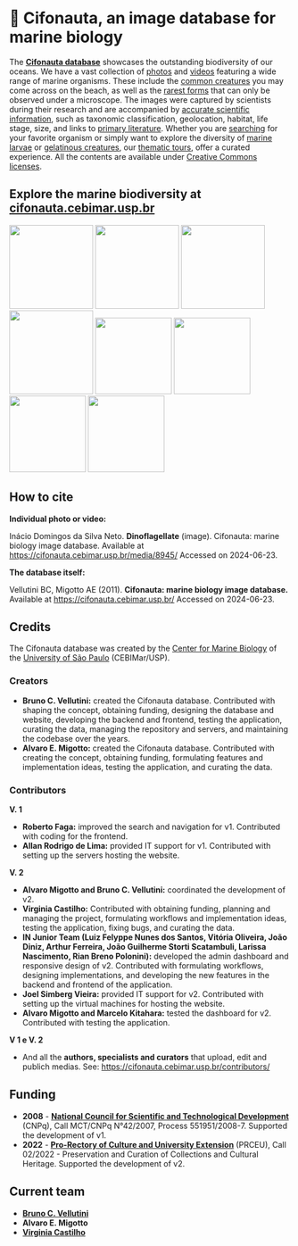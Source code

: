 # :ocean: Cifonauta, an image database for marine biology

The **[Cifonauta database](https://cifonauta.cebimar.usp.br/)** showcases the outstanding biodiversity of our oceans.
We have a vast collection of [photos](http://cifonauta.cebimar.usp.br/search/?datatype=photo) and [videos](http://cifonauta.cebimar.usp.br/search/?datatype=video) featuring a wide range of marine organisms. These include the [common creatures](https://cifonauta.cebimar.usp.br/media/9442/) you may come across on the beach, as well as the [rarest forms](http://cifonauta.cebimar.usp.br/media/9147/) that can only be observed under a microscope.
The images were captured by scientists during their research and are accompanied by [accurate scientific information](https://cifonauta.cebimar.usp.br/tags/), such as taxonomic classification, geolocation, habitat, life stage, size, and links to [primary literature](http://cifonauta.cebimar.usp.br/literature/).
Whether you are [searching](https://cifonauta.cebimar.usp.br/search/) for your favorite organism or simply want to explore the diversity of [marine larvae](https://cifonauta.cebimar.usp.br/tour/larvas-marinhas/) or [gelatinous creatures](https://cifonauta.cebimar.usp.br/tour/aguas-vivas-e-outras-criaturas-gelatinosas/), our [thematic tours](https://cifonauta.cebimar.usp.br/tours/), offer a curated experience.
All the contents are available under [Creative Commons licenses](https://creativecommons.org/licenses/).

## Explore the marine biodiversity at [cifonauta.cebimar.usp.br](http://cifonauta.cebimar.usp.br/)

<a href="https://cifonauta.cebimar.usp.br/media/6692/"><img src="https://cifonauta.cebimar.usp.br/site_media/aem_RBkyCp_cover.jpg" height="150px"></a>
<a href="https://cifonauta.cebimar.usp.br/media/3033/"><img src="https://cifonauta.cebimar.usp.br/site_media/aem_fXBYda_cover.jpg" height="150px"></a>
<a href="https://cifonauta.cebimar.usp.br/media/4924/"><img src="https://cifonauta.cebimar.usp.br/site_media/aem_TkKZgx_cover.jpg" height="150px"></a>
<a href="https://cifonauta.cebimar.usp.br/media/1882/"><img src="https://cifonauta.cebimar.usp.br/site_media/aem_r33pVK_cover.jpg" height="150px"></a>
<a href="https://cifonauta.cebimar.usp.br/media/9362/"><img src="https://cifonauta.cebimar.usp.br/site_media/aem_SO5w7N_cover.jpg" height="137px"></a>
<a href="https://cifonauta.cebimar.usp.br/media/9972/"><img src="https://cifonauta.cebimar.usp.br/site_media/aem_yUcBzx_cover.jpg" height="137px"></a>
<a href="https://cifonauta.cebimar.usp.br/media/2425/"><img src="https://cifonauta.cebimar.usp.br/site_media/aem_dIPsvR_cover.jpg" height="137px"></a>
<a href="https://cifonauta.cebimar.usp.br/media/5683/"><img src="https://cifonauta.cebimar.usp.br/site_media/aem_jYEPs1_cover.jpg" height="137px"></a>

## How to cite

**Individual photo or video:**

Inácio Domingos da Silva Neto. **Dinoflagellate** (image). Cifonauta: marine biology image database. Available at https://cifonauta.cebimar.usp.br/media/8945/ Accessed on 2024-06-23.

**The database itself:**

Vellutini BC, Migotto AE (2011). **Cifonauta: marine biology image database.** Available at https://cifonauta.cebimar.usp.br/ Accessed on 2024-06-23.
  
## Credits

The Cifonauta database was created by the [Center for Marine Biology](http://cebimar.usp.br/) of the [University of São Paulo](http://www.usp.br/) (CEBIMar/USP).

### Creators

- **Bruno C. Vellutini:** created the Cifonauta database. Contributed with shaping the concept, obtaining funding, designing the database and website, developing the backend and frontend, testing the application, curating the data, managing the repository and servers, and maintaining the codebase over the years.
- **Alvaro E. Migotto:** created the Cifonauta database. Contributed with creating the concept, obtaining funding, formulating features and implementation ideas, testing the application, and curating the data.

### Contributors
**V. 1**
- **Roberto Faga:** improved the search and navigation for v1. Contributed with coding for the frontend.
- **Allan Rodrigo de Lima:** provided IT support for v1. Contributed with setting up the servers hosting the website.

**V. 2**
- **Alvaro Migotto and Bruno C. Vellutini:** coordinated the development of v2.
- **Virginia Castilho:** Contributed with obtaining funding, planning and managing the project, formulating workflows and implementation ideas, testing the application, fixing bugs, and curating the data.
- **IN Junior Team (Luiz Felyppe Nunes dos Santos, Vitória Oliveira, João Diniz, Arthur Ferreira, João Guilherme Storti Scatambuli, Larissa Nascimento, Rian Breno Polonini):** developed the admin dashboard and responsive design of v2. Contributed with formulating workflows, designing implementations, and developing the new features in the backend and frontend of the application.
- **Joel Simberg Vieira:** provided IT support for v2. Contributed with setting up the virtual machines for hosting the website.
- **Alvaro Migotto and Marcelo Kitahara:** tested the dashboard for v2. Contributed with testing the application.

**V 1 e V. 2**
- And all the **authors, specialists and curators** that upload, edit and publich medias. See: <a href=https://cifonauta.cebimar.usp.br/contributors/>https://cifonauta.cebimar.usp.br/contributors/</a>

## Funding

- **2008** - [**National Council for Scientific and Technological Development**](https://www.gov.br/cnpq/) (CNPq), Call MCT/CNPq N°42/2007, Process 551951/2008-7. Supported the development of v1.
- **2022** - [**Pro-Rectory of Culture and University Extension**](https://prceu.usp.br/) (PRCEU), Call 02/2022 - Preservation and Curation of Collections and Cultural Heritage. Supported the development of v2.

## Current team

- [**Bruno C. Vellutini**](https://github.com/bruvellu)
- **Alvaro E. Migotto**
- [**Virginia Castilho**](https://github.com/castilhovirginia)
